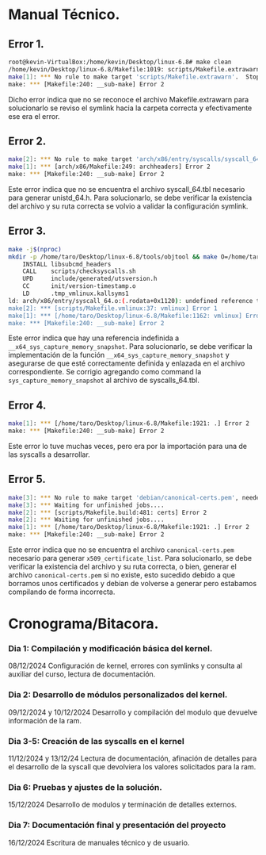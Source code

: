 # Manual Técnico.

## Error 1.
```bash
root@kevin-VirtualBox:/home/kevin/Desktop/linux-6.8# make clean
/home/kevin/Desktop/linux-6.8/Makefile:1019: scripts/Makefile.extrawarn: No such file or directory
make[1]: *** No rule to make target 'scripts/Makefile.extrawarn'.  Stop.
make: *** [Makefile:240: __sub-make] Error 2
```

Dicho error indica que no se reconoce el archivo Makefile.extrawarn para solucionarlo se reviso el symlink hacia la carpeta correcta y efectivamente ese era el error.

## Error 2.

```bash
make[2]: *** No rule to make target 'arch/x86/entry/syscalls/syscall_64.tbl', needed by 'arch/x86/include/generated/uapi/asm/unistd_64.h'.  Stop.
make[1]: *** [arch/x86/Makefile:249: archheaders] Error 2
make: *** [Makefile:240: __sub-make] Error 2
```

Este error indica que no se encuentra el archivo syscall_64.tbl necesario para generar unistd_64.h. Para solucionarlo, se debe verificar la existencia del archivo y su ruta correcta se volvio a validar la configuración symlink.

## Error 3.
```bash
make -j$(nproc)
mkdir -p /home/taro/Desktop/linux-6.8/tools/objtool && make O=/home/taro/Desktop/linux-6.8 subdir=tools/objtool --no-print-directory -C objtool 
    INSTALL libsubcmd_headers
    CALL    scripts/checksyscalls.sh
    UPD     include/generated/utsversion.h
    CC      init/version-timestamp.o
    LD      .tmp_vmlinux.kallsyms1
ld: arch/x86/entry/syscall_64.o:(.rodata+0x1120): undefined reference to __x64_sys_capture_memory_snapshot'
make[2]: *** [scripts/Makefile.vmlinux:37: vmlinux] Error 1
make[1]: *** [/home/taro/Desktop/linux-6.8/Makefile:1162: vmlinux] Error 2
make: *** [Makefile:240: __sub-make] Error 2
```
Este error indica que hay una referencia indefinida a `__x64_sys_capture_memory_snapshot`. Para solucionarlo, se debe verificar la implementación de la función `__x64_sys_capture_memory_snapshot` y asegurarse de que esté correctamente definida y enlazada en el archivo correspondiente. Se corrigio agregando como command la `sys_capture_memory_snapshot` al archivo de syscalls_64.tbl.

## Error 4.

```bash
make[1]: *** [/home/taro/Desktop/linux-6.8/Makefile:1921: .] Error 2
make: *** [Makefile:240: __sub-make] Error 2
```

Este error lo tuve muchas veces, pero era por la importación para una de las syscalls a desarrollar.

## Error 5.
```bash
make[3]: *** No rule to make target 'debian/canonical-certs.pem', needed by 'certs/x509_certificate_list'.  Stop.
make[3]: *** Waiting for unfinished jobs....
make[2]: *** [scripts/Makefile.build:481: certs] Error 2
make[2]: *** Waiting for unfinished jobs....
make[1]: *** [/home/taro/Desktop/linux-6.8/Makefile:1921: .] Error 2
make: *** [Makefile:240: __sub-make] Error 2
```
Este error indica que no se encuentra el archivo `canonical-certs.pem` necesario para generar `x509_certificate_list`. Para solucionarlo, se debe verificar la existencia del archivo y su ruta correcta, o bien, generar el archivo `canonical-certs.pem` si no existe, esto sucedido debido a que borramos unos certificados y debian de volverse a generar pero estabamos compilando de forma incorrecta.


# Cronograma/Bitacora.

### Dia 1: Compilación y modificación básica del kernel.
08/12/2024 Configuración de kernel, errores con symlinks y consulta al auxiliar del curso, lectura de documentación.

### Dia 2: Desarrollo de módulos personalizados del kernel.
09/12/2024 y 10/12/2024 Desarrollo y compilación del modulo que devuelve información de la ram.

### Dia 3-5: Creación de las syscalls en el kernel
11/12/2024 y 13/12/24 Lectura de documentación, afinación de detalles para el desarrollo 
de la syscall que devolviera los valores solicitados para la ram.

### Dia 6: Pruebas y ajustes de la solución.
15/12/2024 Desarrollo de modulos y terminación de detalles externos.

### Dia 7: Documentación final y presentación del proyecto
16/12/2024 Escritura de manuales técnico y de usuario.
